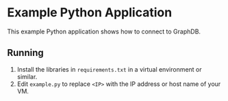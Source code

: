 # Example Python Application

This example Python application shows how to connect to GraphDB.

## Running

1. Install the libraries in `requirements.txt` in a virtual environment or similar.
1. Edit `example.py` to replace `<IP>` with the IP address or host name of your VM.

